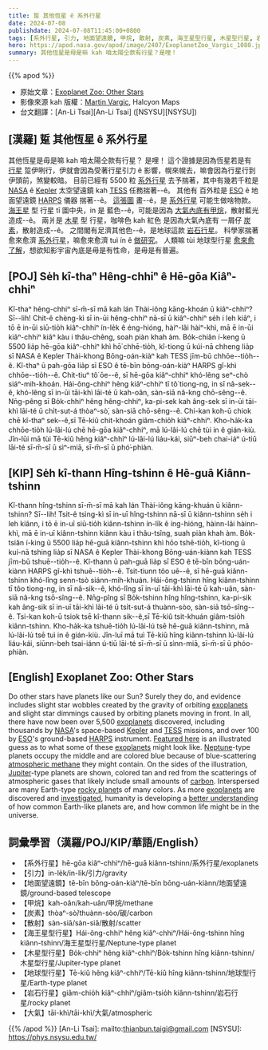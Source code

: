 ```yaml
---
title: 踅 其他恆星 ê 系外行星
date: 2024-07-08
publishdate: 2024-07-08T11:45:00+0800
tags: [系外行星, 引力, 地面望遠鏡, 甲烷, 散射, 炭素, 海王星型行星, 木星型行星, 岩石行星, 地球型行星, 大氣, Kepler 太空望遠鏡, TESS 任務]
hero: https://apod.nasa.gov/apod/image/2407/ExoplanetZoo_Vargic_1080.jpg
summary: 其他恆星是毋是嘛 kah 咱太陽仝款有行星？是哩！
---
```


{{% apod %}}

- 原始文章：[Exoplanet Zoo: Other Stars](https://apod.nasa.gov/apod/ap240708.html)
- 影像來源 kah 版權：[Martin Vargic](https://www.facebook.com/martin.vargic.9/), Halcyon Maps
- 台文翻譯：[An-Li Tsai][An-Li Tsai] ([NSYSU][NSYSU])

## [漢羅] 踅 其他恆星 ê 系外行星
其他恆星是毋是嘛 kah 咱太陽仝款有行星？
是哩！
這个證據是因為恆星若是有 [行星][exoplanets 1] 踅伊咧行，伊就會因為受著行星引力 ê 影響，幌來幌去，嘛會因為行星行到伊頭前，煞變較暗。
目前已經有 5500 粒 [系外行星][exoplanets 2] 去予揣著，其中有幾若千粒是 [NASA][NASA] ê [Kepler][Kepler] 太空望遠鏡 kah [TESS][TESS] 任務揣著--ê。
其他有 百外粒是 [ESO][ESO] ê 地面望遠鏡 [HARPS][HARPS] 儀器 揣著--ê。
[這張圖][Featured here] 畫--ê，是 [系外行星][exoplanets 3] 可能生做啥物款。
[海王星][Neptune] 型 行星 tī 圖中央，in 是 藍色--ê，可能是因為 [大氣內底有甲烷][atmospheric methane]，散射藍光造成--ê。
兩爿是 [木星][Jupiter] 型 行星，咖啡色 kah 紅色 是因為大氣內底有 一屑仔 [炭素][carbon]，散射造成--ê。
之間閣有足濟其他色--ê，是地球這款 [岩石行星][rocky planet]。
科學家揣著 愈來愈濟 [系外行星][exoplanets 4]，嘛愈來愈濟 tuì ín ê [做研究][investigated]。
人類嘛 tùi 地球型行星 [愈來愈了解][better understanding]，想欲知影宇宙內底是毋是有性命，是毋是有普遍。

## [POJ] Se̍h kî-thaⁿ Hêng-chhiⁿ ê Hē-gōa Kiâⁿ-chhiⁿ
Kî-thaⁿ hêng-chhiⁿ sī-m̄-sī mā kah lán Thài-iông kāng-khoán ū kiâⁿ-chhiⁿ?
Sī--lih!
Chit-ê chèng-kì sī in-ūi hêng-chhiⁿ nā-sī ū kiâⁿ-chhiⁿ se̍h i leh kiâⁿ, i tō ē in-ūi siū-tio̍h kiâⁿ-chhiⁿ ín-le̍k ê éng-hióng, hàiⁿ-lâi hàiⁿ-khì, mā ē in-ūi kiâⁿ-chhiⁿ kiâⁿ kàu i thâu-chêng, soah piàn khah àm.
Bo̍k-chiân í-keng ū 5500 lia̍p hē-gōa kiâⁿ-chhiⁿ khì hō͘ chhē-tio̍h, kî-tiong ū kúi-nā chheng lia̍p sī NASA ê Kepler Thài-khong Bōng-oán-kiàⁿ kah TESS jīm-bū chhōe--tio̍h--ê.
Kî-thaⁿ ū pah-gōa lia̍p sī ESO ê tē-bīn bōng-oán-kiàⁿ HARPS gî-khì chhōe--tio̍h--ê.
Chit-tiuⁿ tô͘ ōe--ê, sī hē-gōa kiâⁿ-chhiⁿ khó-lêng seⁿ-chò siáⁿ-mih-khoán.
Hái-ông-chhiⁿ hêng kiâⁿ-chhiⁿ tī tô͘ tiong-ng, in sī nâ-sek--ê, khó-lêng sī in-ūi tāi-khì lāi-té ū kah-oân, sàn-siā nâ-kng chō-sêng--ê.
Nn̄g-pêng sī Bo̍k-chhiⁿ hêng hêng-chhiⁿ, ka-pi-sek kah âng-sek sī in-ūi tāi-khì lāi-té ū chi̍t-sut-á thòaⁿ-sò͘, sàn-siā chō-sêng--ê.
Chi-kan koh-ū chiok chē kî-thaⁿ sek--ê,sī Tē-kiû chit-khoán giâm-chio̍h kiâⁿ-chhiⁿ.
Kho-ha̍k-ka chhōe-tio̍h lú-lâi-lú chē hē-gōa kiâⁿ-chhiⁿ, mā lú-lâi-lú chē tùi in ê gián-kiù.
Jîn-lūi mā tùi Tē-kiû hêng kiâⁿ-chhiⁿ lú-lâi-lú liáu-kái, siūⁿ-beh chai-iáⁿ ú-tiū lāi-té sī-m̄-sī ū sìⁿ-miā, sī-m̄-sī ū phó͘-phiàn.

## [KIP] Se̍h kî-thann Hîng-tshinn ê Hē-guā Kiânn-tshinn
Kî-thann hîng-tshinn sī-m̄-sī mā kah lán Thài-iông kāng-khuán ū kiânn-tshinn?
Sī--lih!
Tsit-ê tsìng-kì sī in-uī hîng-tshinn nā-sī ū kiânn-tshinn se̍h i leh kiânn, i tō ē in-uī siū-tio̍h kiânn-tshinn ín-li̍k ê íng-hióng, hàinn-lâi hàinn-khì, mā ē in-uī kiânn-tshinn kiânn kàu i thâu-tsîng, suah piàn khah àm.
Bo̍k-tsiân í-king ū 5500 lia̍p hē-guā kiânn-tshinn khì hōo tshē-tio̍h, kî-tiong ū kuí-nā tshing lia̍p sī NASA ê Kepler Thài-khong Bōng-uán-kiànn kah TESS jīm-bū tshuē--tio̍h--ê.
Kî-thann ū pah-guā lia̍p sī ESO ê tē-bīn bōng-uán-kiànn HARPS gî-khì tshuē--tio̍h--ê.
Tsit-tiunn tôo uē--ê, sī hē-guā kiânn-tshinn khó-lîng senn-tsò siánn-mih-khuán.
Hái-ông-tshinn hîng kiânn-tshinn tī tôo tiong-ng, in sī nâ-sik--ê, khó-lîng sī in-uī tāi-khì lāi-té ū kah-uân, sàn-siā nâ-kng tsō-sîng--ê.
Nn̄g-pîng sī Bo̍k-tshinn hîng hîng-tshinn, ka-pi-sik kah âng-sik sī in-uī tāi-khì lāi-té ū tsi̍t-sut-á thuànn-sòo, sàn-siā tsō-sîng--ê.
Tsi-kan koh-ū tsiok tsē kî-thann sik--ê,sī Tē-kiû tsit-khuán giâm-tsio̍h kiânn-tshinn.
Kho-ha̍k-ka tshuē-tio̍h lú-lâi-lú tsē hē-guā kiânn-tshinn, mā lú-lâi-lú tsē tuì in ê gián-kiù.
Jîn-luī mā tuì Tē-kiû hîng kiânn-tshinn lú-lâi-lú liáu-kái, siūnn-beh tsai-iánn ú-tiū lāi-té sī-m̄-sī ū sìnn-miā, sī-m̄-sī ū phóo-phiàn.

## [English] Exoplanet Zoo: Other Stars
Do other stars have planets like our Sun?
Surely they do, and evidence includes slight star wobbles created by the gravity of orbiting [exoplanets][exoplanets 1] and slight star dimmings caused by orbiting planets moving in front.
In all, there have now been over 5,500 [exoplanets][exoplanets 2] discovered, including thousands by [NASA][NASA]'s space-based [Kepler][Kepler] and [TESS][TESS] missions, and over 100 by [ESO][ESO]'s ground-based [HARPS][HARPS] instrument.
[Featured here][Featured here] is an illustrated guess as to what some of these [exoplanets][exoplanets 3] might look like.
[Neptune][Neptune]\-type planets occupy the middle and are colored blue because of blue-scattering [atmospheric methane][atmospheric methane] they might contain.
On the sides of the illustration, [Jupiter][Jupiter]\-type planets are shown, colored tan and red from the scatterings of atmospheric gases that likely include small amounts of [carbon][carbon].
Interspersed are many Earth-type [rocky planet][rocky planet]s of many colors.
As more [exoplanets][exoplanets 4] are discovered and [investigated][investigated], humanity is developing a [better understanding][better understanding] of how common Earth-like planets are, and how common life might be in the universe.

## 詞彙學習（漢羅/POJ/KIP/華語/English）
- 【系外行星】hē-gōa kiâⁿ-chhiⁿ/hē-guā kiânn-tshinn/系外行星/exoplanets
- 【引力】in-le̍k/in-li̍k/引力/gravity
- 【地面望遠鏡】tē-bīn bōng-oán-kiàⁿ/tē-bīn bōng-uán-kiànn/地面望遠鏡/ground-based telescope
- 【甲烷】kah-oân/kah-uân/甲烷/methane
- 【炭素】thòaⁿ-sò͘/thuànn-sòo/碳/carbon
- 【散射】sàn-siā/sàn-siā/散射/scatter
- 【海王星型行星】Hái-ông-chhiⁿ hêng kiâⁿ-chhiⁿ/Hái-ông-tshinn hîng kiânn-tshinn/海王星型行星/Neptune-type planet
- 【木星型行星】Bo̍k-chhiⁿ hêng kiâⁿ-chhiⁿ/Bo̍k-tshinn hîng kiânn-tshinn/木星型行星/Jupiter-type planet
- 【地球型行星】Tē-kiû hêng kiâⁿ-chhiⁿ/Tē-kiû hîng kiânn-tshinn/地球型行星/Earth-type planet
- 【岩石行星】giâm-chio̍h kiâⁿ-chhiⁿ/giâm-tsio̍h kiânn-tshinn/岩石行星/rocky planet
- 【大氣】tāi-khì/tāi-khì/大氣/atmospheric

{{% /apod %}}
[An-Li Tsai]: mailto:thianbun.taigi@gmail.com
[NSYSU]: https://phys.nsysu.edu.tw/

[copyright]: https://apod.nasa.gov/apod/fap/lib/about_apod.html#srapply
[License3]: https://creativecommons.org/licenses/by/3.0/
[License2]:https://creativecommons.org/licenses/by-nc-nd/2.0/

[exoplanets 1]:https://science.nasa.gov/exoplanets/
[exoplanets 2]:https://apod.nasa.gov/apod/ap190710.html
[NASA]:https://www.nasa.gov/
[Kepler]:https://science.nasa.gov/mission/kepler/
[TESS]:https://science.nasa.gov/mission/tess/
[ESO]:https://www.eso.org/public/
[HARPS]:https://www.eso.org/public/teles-instr/lasilla/36/harps/
[Featured here]:https://www.halcyonmaps.com/#/the-exoplanet-zoo/
[exoplanets 3]:https://exoplanets.nasa.gov/what-is-an-exoplanet/overview/
[Neptune]:https://apod.nasa.gov/apod/ap230527.html
[atmospheric methane]:https://apod.nasa.gov/apod/ap190422.html
[Jupiter]:https://science.nasa.gov/jupiter/
[carbon]:https://periodic.lanl.gov/6.shtml
[rocky planet]:https://apod.nasa.gov/apod/ap230201.html
[exoplanets 4]:https://en.wikipedia.org/wiki/Lists_of_planets
[investigated]:https://www.nasa.gov/image-article/nasas-webb-reveals-steamy-atmosphere-of-distant-planet-detail/
[better understanding]:https://i.pinimg.com/736x/cc/1f/d2/cc1fd22b9cd2bf70dc1068310a0a3067.jpg

